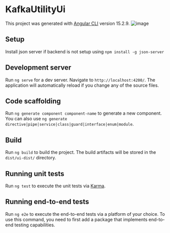# KafkaUtilityUi

This project was generated with [Angular CLI](https://github.com/angular/angular-cli) version 15.2.9.
![image](https://github.com/ApoorvaPasbola/kafka-app-ui/assets/45728449/7ffebc57-e223-43fb-a2c1-b772d3750ba2)



## Setup 

Install json server if backend is not setup using `npm install -g json-server`

## Development server

Run `ng serve` for a dev server. Navigate to `http://localhost:4200/`. The application will automatically reload if you change any of the source files.


## Code scaffolding

Run `ng generate component component-name` to generate a new component. You can also use `ng generate directive|pipe|service|class|guard|interface|enum|module`.

## Build

Run `ng build` to build the project. The build artifacts will be stored in the `dist/ui-dist/` directory.


## Running unit tests

Run `ng test` to execute the unit tests via [Karma](https://karma-runner.github.io).

## Running end-to-end tests

Run `ng e2e` to execute the end-to-end tests via a platform of your choice. To use this command, you need to first add a package that implements end-to-end testing capabilities.

